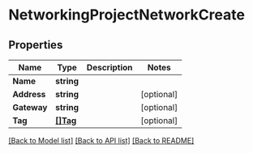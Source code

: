 # NetworkingProjectNetworkCreate

## Properties

Name | Type | Description | Notes
------------ | ------------- | ------------- | -------------
**Name** | **string** |  | 
**Address** | **string** |  | [optional] 
**Gateway** | **string** |  | [optional] 
**Tag** | [**[]Tag**](tag.md) |  | [optional] 

[[Back to Model list]](../README.md#documentation-for-models) [[Back to API list]](../README.md#documentation-for-api-endpoints) [[Back to README]](../README.md)


